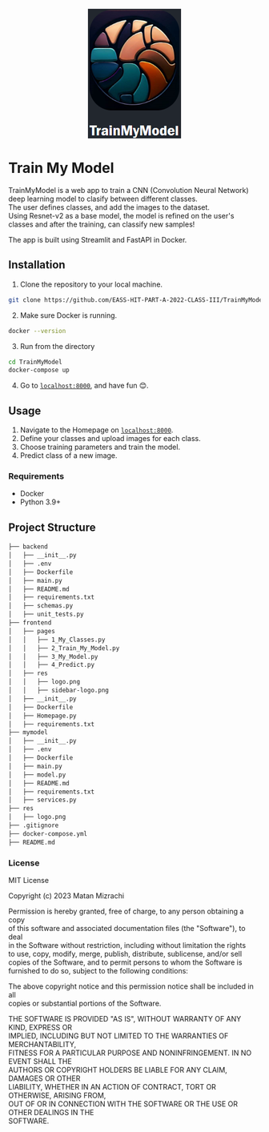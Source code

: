 <p align="center">
  <img src="res/img/logo.png" />
</p>

# Train My Model
TrainMyModel is a web app to train a CNN (Convolution Neural Network) deep learning model to clasify between different classes.  
The user defines classes, and add the images to the dataset.  
Using Resnet-v2 as a base model, the model is refined on the user's classes and after the training, can classify new samples!

The app is built using Streamlit and FastAPI in Docker.  

## Installation
1. Clone the repository to your local machine.
```bash
git clone https://github.com/EASS-HIT-PART-A-2022-CLASS-III/TrainMyModel.git
```
2. Make sure Docker is running.
```bash
docker --version
```
3. Run from the directory 
```bash
cd TrainMyModel
docker-compose up
```
4. Go to [`localhost:8000`](http://localhost:8000), and have fun 😊.

## Usage
1. Navigate to the Homepage on [`localhost:8000`](http://localhost:8000).
2. Define your classes and upload images for each class.
3. Choose training parameters and train the model.
4. Predict class of a new image.

### Requirements
- Docker
- Python 3.9+

## Project Structure

```bash
├── backend
│   ├── __init__.py
│   ├── .env
│   ├── Dockerfile
│   ├── main.py
│   ├── README.md
│   ├── requirements.txt
│   ├── schemas.py
│   ├── unit_tests.py
├── frontend
│   ├── pages
│   │   ├── 1_My_Classes.py
│   │   ├── 2_Train_My_Model.py
│   │   ├── 3_My_Model.py
│   │   ├── 4_Predict.py
│   ├── res
│   │   ├── logo.png
│   │   ├── sidebar-logo.png
│   ├── __init__.py
│   ├── Dockerfile
│   ├── Homepage.py
│   ├── requirements.txt
├── mymodel
│   ├── __init__.py
│   ├── .env
│   ├── Dockerfile
│   ├── main.py
│   ├── model.py
│   ├── README.md
│   ├── requirements.txt
│   ├── services.py
├── res
│   ├── logo.png
├── .gitignore
├── docker-compose.yml
├── README.md
```

### License

MIT License

Copyright (c) 2023 Matan Mizrachi  
  
Permission is hereby granted, free of charge, to any person obtaining a copy  
of this software and associated documentation files (the "Software"), to deal  
in the Software without restriction, including without limitation the rights  
to use, copy, modify, merge, publish, distribute, sublicense, and/or sell  
copies of the Software, and to permit persons to whom the Software is  
furnished to do so, subject to the following conditions:  
  
The above copyright notice and this permission notice shall be included in all  
copies or substantial portions of the Software.  
  
THE SOFTWARE IS PROVIDED "AS IS", WITHOUT WARRANTY OF ANY KIND, EXPRESS OR  
IMPLIED, INCLUDING BUT NOT LIMITED TO THE WARRANTIES OF MERCHANTABILITY,  
FITNESS FOR A PARTICULAR PURPOSE AND NONINFRINGEMENT. IN NO EVENT SHALL THE  
AUTHORS OR COPYRIGHT HOLDERS BE LIABLE FOR ANY CLAIM, DAMAGES OR OTHER  
LIABILITY, WHETHER IN AN ACTION OF CONTRACT, TORT OR OTHERWISE, ARISING FROM,  
OUT OF OR IN CONNECTION WITH THE SOFTWARE OR THE USE OR OTHER DEALINGS IN THE  
SOFTWARE.  
